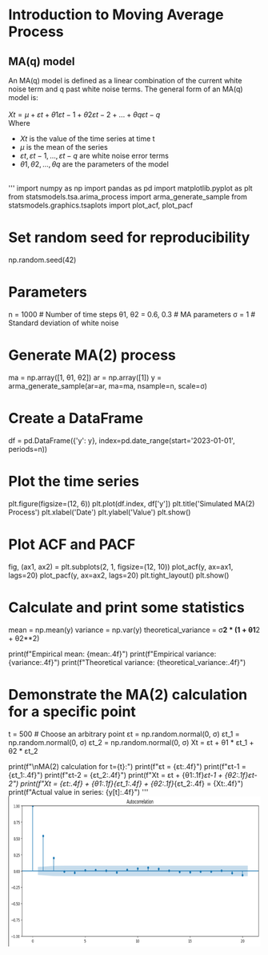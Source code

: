 # Introduction to Moving Average Process
## MA(q) model 
An MA(q) model is defined as a linear combination of the current white noise term and q past white noise terms. The general form of an MA(q) model is:
<br /> 
<br /> 
$Xt = μ + εt + θ1εt-1 + θ2εt-2 + ... + θqεt-q$
<br /> 
Where
- $Xt$ is the value of the time series at time t
- $μ$ is the mean of the series
- $εt, εt-1, ..., εt-q$ are white noise error terms
- $θ1, θ2, ..., θq$ are the parameters of the model
<br />
'''
import numpy as np
import pandas as pd
import matplotlib.pyplot as plt
from statsmodels.tsa.arima_process import arma_generate_sample
from statsmodels.graphics.tsaplots import plot_acf, plot_pacf

# Set random seed for reproducibility
np.random.seed(42)

# Parameters
n = 1000  # Number of time steps
θ1, θ2 = 0.6, 0.3  # MA parameters
σ = 1  # Standard deviation of white noise

# Generate MA(2) process
ma = np.array([1, θ1, θ2])
ar = np.array([1])
y = arma_generate_sample(ar=ar, ma=ma, nsample=n, scale=σ)

# Create a DataFrame
df = pd.DataFrame({'y': y}, index=pd.date_range(start='2023-01-01', periods=n))

# Plot the time series
plt.figure(figsize=(12, 6))
plt.plot(df.index, df['y'])
plt.title('Simulated MA(2) Process')
plt.xlabel('Date')
plt.ylabel('Value')
plt.show()

# Plot ACF and PACF
fig, (ax1, ax2) = plt.subplots(2, 1, figsize=(12, 10))
plot_acf(y, ax=ax1, lags=20)
plot_pacf(y, ax=ax2, lags=20)
plt.tight_layout()
plt.show()

# Calculate and print some statistics
mean = np.mean(y)
variance = np.var(y)
theoretical_variance = σ**2 * (1 + θ1**2 + θ2**2)

print(f"Empirical mean: {mean:.4f}")
print(f"Empirical variance: {variance:.4f}")
print(f"Theoretical variance: {theoretical_variance:.4f}")

# Demonstrate the MA(2) calculation for a specific point
t = 500  # Choose an arbitrary point
εt = np.random.normal(0, σ)
εt_1 = np.random.normal(0, σ)
εt_2 = np.random.normal(0, σ)
Xt = εt + θ1 * εt_1 + θ2 * εt_2

print(f"\nMA(2) calculation for t={t}:")
print(f"εt = {εt:.4f}")
print(f"εt-1 = {εt_1:.4f}")
print(f"εt-2 = {εt_2:.4f}")
print(f"Xt = εt + {θ1:.1f}*εt-1 + {θ2:.1f}*εt-2")
print(f"Xt = {εt:.4f} + {θ1:.1f}*{εt_1:.4f} + {θ2:.1f}*{εt_2:.4f} = {Xt:.4f}")
print(f"Actual value in series: {y[t]:.4f}")
'''
<img src="images/intro_MA2/autocorrelation.png?" width="600" height="300"/>
